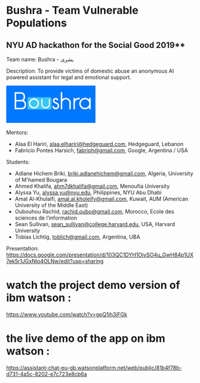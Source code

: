 # Bushra - Team Vulnerable Populations
## NYU AD hackathon for the Social Good 2019**

Team name: Bushra - بشرى

Description: To provide victims of domestic abuse an anonymous AI powered assistant for legal and emotional support.

<img src=./boushra-logo.png height="100px"/>

Mentors:
 * Alaa El Hariri,  alaa.elhariri@hedgeguard.com, Hedgeguard, Lebanon
 * Fabricio Pontes Harsich, fabriph@gmail.com,  Google, Argentina / USA


Students:
 * Adlane Hichem Briki,  briki.adlanehichem@gmail.com, Algeria, University of M'hamed Bougara
 * Ahmed Khalifa, ahm7dkhalifa@gmail.com, Menoufia University
 * Alyssa Yu,  alyssa.yu@nyu.edu, Philippines, NYU Abu Dhabi
 * Amal Al-Khulaifi, amal.al.kholeify@gmail.com, Kuwait, AUM (American University of the Middle East)
 * Oubouhou Rachid, rachid.oubo@gmail.com, Morocco, Ecole des sciences de l’information
 * Sean Sullivan,  sean_sullivan@college.harvard.edu, USA, Harvard University
 * Tobias Lichtig, toblich@gmail.com, Argentina, UBA

Presentation: https://docs.google.com/presentation/d/103QC1DYH1OiySO4u_GwH84p1UX7ek5r1JGxNIo4OLNw/edit?usp=sharing
# watch the project demo version of ibm watson : 
https://www.youtube.com/watch?v=gpQ1ih3iFGk
# the live demo of the app on ibm watson : 
https://assistant-chat-eu-gb.watsonplatform.net/web/public/81b4f78b-d731-4a5c-8202-e7c723e8cb6a
